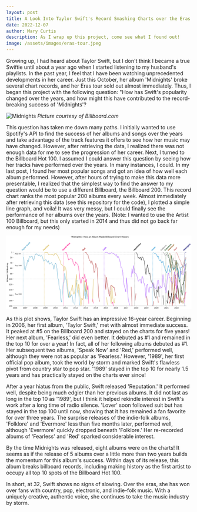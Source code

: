 ```yaml
---
layout: post
title: A Look Into Taylor Swift's Record Smashing Charts over the Eras
date: 2022-12-07
author: Mary Curtis
description: As I wrap up this project, come see what I found out!
image: /assets/images/eras-tour.jpeg
---
```


Growing up, I had heard about Taylor Swift, but I don't think I became a true Swiftie until about a year ago when I started listening to my husband's playlists. In the past year, I feel that I have been watching unprecedented developments in her career. Just this October, her album 'Midnights' broke several chart records, and her Eras tour sold out almost immediately. Thus, I began this project with the following question: "How has Swift's popularity changed over the years, and how might this have contributed to the record-breaking success of 'Midnights'?

![Midnights](https://raw.githubusercontent.com/marykebbert/stat386-projects/main/assets/figures/t_swift_midnights.webp)
*Picture courtesy of Billboard.com*

This question has taken me down many paths. I initially wanted to use Spotify's API to find the success of her albums and songs over the years and take advantage of the track features it offers to see how her music may have changed. However, after retrieving the data, I realized there was not enough data for me to see the progression of her career. Next, I turned to the Billboard Hot 100. I assumed I could answer this question by seeing how her tracks have performed over the years. In many instances, I could. In my last post, I found her most popular songs and got an idea of how well each album performed. However, after hours of trying to make this data more presentable, I realized that the simplest way to find the answer to my question would be to use a different Billboard, the Billboard 200. This record chart ranks the most popular 200 albums every week. Almost immediately after retrieving this data (see this repository for the code), I plotted a simple line graph, and voila! It was very messy, but I could finally see the performance of her albums over the years. (Note: I wanted to use the Artist 100 Billboard, but this only started in 2014 and thus did not go back far enough for my needs) 

![Plot](https://raw.githubusercontent.com/marykebbert/stat386-projects/main/assets/figures/my_plot.png)

As this plot shows, Taylor Swift has an impressive 16-year career. Beginning in 2006, her first album, 'Taylor Swift,' met with almost immediate success. It peaked at #5 on the Billboard 200 and stayed on the charts for five years! Her next album, 'Fearless,' did even better. It debuted as #1 and remained in the top 10 for over a year! In fact, all of her following albums debuted as #1. Her subsequent two albums, 'Speak Now' and 'Red,' performed well, although they were not as popular as 'Fearless.' However, '1989', her first official pop album, took the world by storm and marked Swift's flawless pivot from country star to pop star. '1989' stayed in the top 10 for nearly 1.5 years and has practically stayed on the charts ever since!

After a year hiatus from the public, Swift released 'Reputation.' It performed well, despite being much edgier than her previous albums. It did not last as long in the top 10 as '1989', but I think it helped rekindle interest in Swift's work after a long time of radio silence. 'Lover' soon followed suit but has stayed in the top 100 until now, showing that it has remained a fan favorite for over three years. The surprise releases of the indie-folk albums, 'Folklore' and 'Evermore' less than five months later, performed well, although 'Evermore' quickly dropped beneath 'Folklore.' Her re-recorded albums of 'Fearless' and 'Red' sparked considerable interest. 

By the time Midnights was released, eight albums were on the charts! It seems as if the release of 5 albums over a little more than two years builds the momentum for this album's success. Within days of its release, this album breaks billboard records, including making history as the first artist to occupy all top 10 spots of the Billboard Hot 100.

In short, at 32, Swift shows no signs of slowing. Over the eras, she has won over fans with country, pop, electronic, and indie-folk music. With a uniquely creative, authentic voice, she continues to take the music industry by storm. 